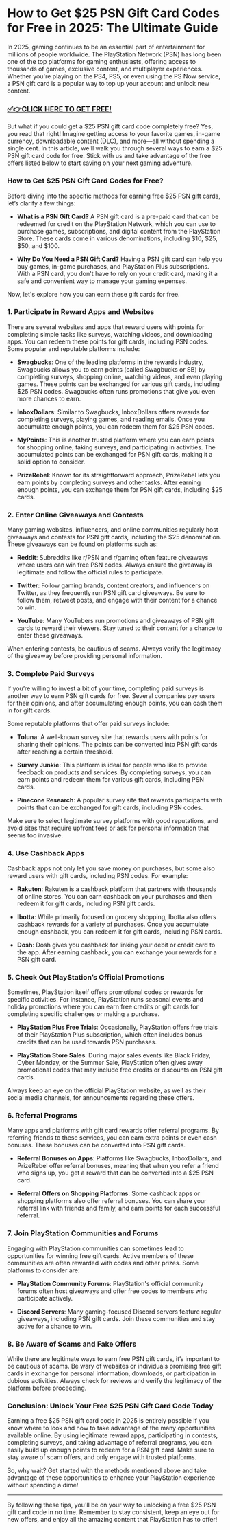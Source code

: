 # How to Get $25 PSN Gift Card Codes for Free in 2025: The Ultimate Guide

In 2025, gaming continues to be an essential part of entertainment for millions of people worldwide. The PlayStation Network (PSN) has long been one of the top platforms for gaming enthusiasts, offering access to thousands of games, exclusive content, and multiplayer experiences. Whether you're playing on the PS4, PS5, or even using the PS Now service, a PSN gift card is a popular way to top up your account and unlock new content.

### [✅👉CLICK HERE TO GET FREE!](https://justfree.xyz/psn/go/)

But what if you could get a $25 PSN gift card code completely free? Yes, you read that right! Imagine getting access to your favorite games, in-game currency, downloadable content (DLC), and more—all without spending a single cent. In this article, we'll walk you through several ways to earn a $25 PSN gift card code for free. Stick with us and take advantage of the free offers listed below to start saving on your next gaming adventure.

### **How to Get $25 PSN Gift Card Codes for Free?**

Before diving into the specific methods for earning free $25 PSN gift cards, let’s clarify a few things:

- **What is a PSN Gift Card?**
A PSN gift card is a pre-paid card that can be redeemed for credit on the PlayStation Network, which you can use to purchase games, subscriptions, and digital content from the PlayStation Store. These cards come in various denominations, including $10, $25, $50, and $100.

- **Why Do You Need a PSN Gift Card?**
Having a PSN gift card can help you buy games, in-game purchases, and PlayStation Plus subscriptions. With a PSN card, you don't have to rely on your credit card, making it a safe and convenient way to manage your gaming expenses.

Now, let's explore how you can earn these gift cards for free.

### **1. Participate in Reward Apps and Websites**

There are several websites and apps that reward users with points for completing simple tasks like surveys, watching videos, and downloading apps. You can redeem these points for gift cards, including PSN codes. Some popular and reputable platforms include:

- **Swagbucks**: One of the leading platforms in the rewards industry, Swagbucks allows you to earn points (called Swagbucks or SB) by completing surveys, shopping online, watching videos, and even playing games. These points can be exchanged for various gift cards, including $25 PSN codes. Swagbucks often runs promotions that give you even more chances to earn.
  
- **InboxDollars**: Similar to Swagbucks, InboxDollars offers rewards for completing surveys, playing games, and reading emails. Once you accumulate enough points, you can redeem them for $25 PSN codes.
  
- **MyPoints**: This is another trusted platform where you can earn points for shopping online, taking surveys, and participating in activities. The accumulated points can be exchanged for PSN gift cards, making it a solid option to consider.
  
- **PrizeRebel**: Known for its straightforward approach, PrizeRebel lets you earn points by completing surveys and other tasks. After earning enough points, you can exchange them for PSN gift cards, including $25 cards.

### **2. Enter Online Giveaways and Contests**

Many gaming websites, influencers, and online communities regularly host giveaways and contests for PSN gift cards, including the $25 denomination. These giveaways can be found on platforms such as:

- **Reddit**: Subreddits like r/PSN and r/gaming often feature giveaways where users can win free PSN codes. Always ensure the giveaway is legitimate and follow the official rules to participate.
  
- **Twitter**: Follow gaming brands, content creators, and influencers on Twitter, as they frequently run PSN gift card giveaways. Be sure to follow them, retweet posts, and engage with their content for a chance to win.
  
- **YouTube**: Many YouTubers run promotions and giveaways of PSN gift cards to reward their viewers. Stay tuned to their content for a chance to enter these giveaways.

When entering contests, be cautious of scams. Always verify the legitimacy of the giveaway before providing personal information.

### **3. Complete Paid Surveys**

If you’re willing to invest a bit of your time, completing paid surveys is another way to earn PSN gift cards for free. Several companies pay users for their opinions, and after accumulating enough points, you can cash them in for gift cards.

Some reputable platforms that offer paid surveys include:

- **Toluna**: A well-known survey site that rewards users with points for sharing their opinions. The points can be converted into PSN gift cards after reaching a certain threshold.

- **Survey Junkie**: This platform is ideal for people who like to provide feedback on products and services. By completing surveys, you can earn points and redeem them for various gift cards, including PSN cards.

- **Pinecone Research**: A popular survey site that rewards participants with points that can be exchanged for gift cards, including PSN codes.

Make sure to select legitimate survey platforms with good reputations, and avoid sites that require upfront fees or ask for personal information that seems too invasive.

### **4. Use Cashback Apps**

Cashback apps not only let you save money on purchases, but some also reward users with gift cards, including PSN codes. For example:

- **Rakuten**: Rakuten is a cashback platform that partners with thousands of online stores. You can earn cashback on your purchases and then redeem it for gift cards, including PSN gift cards.
  
- **Ibotta**: While primarily focused on grocery shopping, Ibotta also offers cashback rewards for a variety of purchases. Once you accumulate enough cashback, you can redeem it for gift cards, including PSN cards.

- **Dosh**: Dosh gives you cashback for linking your debit or credit card to the app. After earning cashback, you can exchange your rewards for a PSN gift card.

### **5. Check Out PlayStation’s Official Promotions**

Sometimes, PlayStation itself offers promotional codes or rewards for specific activities. For instance, PlayStation runs seasonal events and holiday promotions where you can earn free credits or gift cards for completing specific challenges or making a purchase.

- **PlayStation Plus Free Trials**: Occasionally, PlayStation offers free trials of their PlayStation Plus subscription, which often includes bonus credits that can be used towards PSN purchases.
  
- **PlayStation Store Sales**: During major sales events like Black Friday, Cyber Monday, or the Summer Sale, PlayStation often gives away promotional codes that may include free credits or discounts on PSN gift cards.

Always keep an eye on the official PlayStation website, as well as their social media channels, for announcements regarding these offers.

### **6. Referral Programs**

Many apps and platforms with gift card rewards offer referral programs. By referring friends to these services, you can earn extra points or even cash bonuses. These bonuses can be converted into PSN gift cards.

- **Referral Bonuses on Apps**: Platforms like Swagbucks, InboxDollars, and PrizeRebel offer referral bonuses, meaning that when you refer a friend who signs up, you get a reward that can be converted into a $25 PSN card.

- **Referral Offers on Shopping Platforms**: Some cashback apps or shopping platforms also offer referral bonuses. You can share your referral link with friends and family, and earn points for each successful referral.

### **7. Join PlayStation Communities and Forums**

Engaging with PlayStation communities can sometimes lead to opportunities for winning free gift cards. Active members of these communities are often rewarded with codes and other prizes. Some platforms to consider are:

- **PlayStation Community Forums**: PlayStation's official community forums often host giveaways and offer free codes to members who participate actively.
  
- **Discord Servers**: Many gaming-focused Discord servers feature regular giveaways, including PSN gift cards. Join these communities and stay active for a chance to win.

### **8. Be Aware of Scams and Fake Offers**

While there are legitimate ways to earn free PSN gift cards, it’s important to be cautious of scams. Be wary of websites or individuals promising free gift cards in exchange for personal information, downloads, or participation in dubious activities. Always check for reviews and verify the legitimacy of the platform before proceeding.

### **Conclusion: Unlock Your Free $25 PSN Gift Card Code Today**

Earning a free $25 PSN gift card code in 2025 is entirely possible if you know where to look and how to take advantage of the many opportunities available online. By using legitimate reward apps, participating in contests, completing surveys, and taking advantage of referral programs, you can easily build up enough points to redeem for a PSN gift card. Make sure to stay aware of scam offers, and only engage with trusted platforms.

So, why wait? Get started with the methods mentioned above and take advantage of these opportunities to enhance your PlayStation experience without spending a dime!

---

By following these tips, you'll be on your way to unlocking a free $25 PSN gift card code in no time. Remember to stay consistent, keep an eye out for new offers, and enjoy all the amazing content that PlayStation has to offer!

